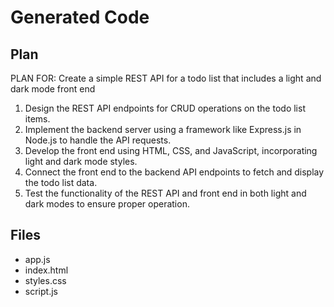 # Generated Code

## Plan

PLAN FOR: Create a simple REST API for a todo list that includes a light and dark mode front end

1. Design the REST API endpoints for CRUD operations on the todo list items.
2. Implement the backend server using a framework like Express.js in Node.js to handle the API requests.
3. Develop the front end using HTML, CSS, and JavaScript, incorporating light and dark mode styles.
4. Connect the front end to the backend API endpoints to fetch and display the todo list data.
5. Test the functionality of the REST API and front end in both light and dark modes to ensure proper operation.

## Files

- app.js
- index.html
- styles.css
- script.js
